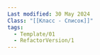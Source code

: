 ```yaml
---
Last modified: 30 May 2024
Class: "[[Класс - Список]]"
tags:
  - Template/01
  - RefactorVersion/1
---
```

